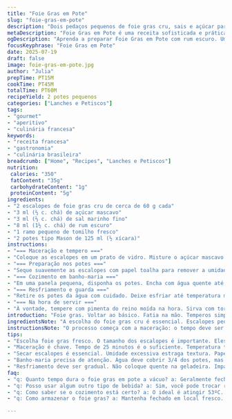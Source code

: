 ```yaml
---
title: "Foie Gras em Pote"
slug: "foie-gras-em-pote"
description: "Dois pedaços pequenos de foie gras cru, sais e açúcar para curar, um toque de conhaque e um método de cozimento em banho-maria com temperatura controlada para manter maciez e sabor. Conserva na geladeira, servido com pimenta a gosto, dura cerca de uma semana fechado. Curte textura e sabor típicos, nada de lactose, glúten ou ovos. Maceração, drenagem, prensar no pote, cozimento suave e arrefecimento, tudo para extrair o melhor do fígado gordo. Receita adaptada, ligeiramente mais açúcar, menos tempo de imersão e troca de conhaque por rum escuro, ervas aromáticas adicionadas ao preparo. Para quem gosta de petiscos sofisticados e fáceis."
metaDescription: "Foie Gras em Pote é uma receita sofisticada e prática. Entenda como fazer um prato elegante com sabores únicos."
ogDescription: "Aprenda a preparar Foie Gras em Pote com rum escuro. Um petisco requintado, ideal para ocasiões especiais."
focusKeyphrase: "Foie Gras em Pote"
date: 2025-07-19
draft: false
image: foie-gras-em-pote.jpg
author: "Julia"
prepTime: PT15M
cookTime: PT45M
totalTime: PT60M
recipeYield: 2 potes pequenos
categories: ["Lanches e Petiscos"]
tags:
- "gourmet"
- "aperitivo"
- "culinária francesa"
keywords:
- "receita francesa"
- "gastronomia"
- "culinária brasileira"
breadcrumb: ["Home", "Recipes", "Lanches e Petiscos"]
nutrition: 
 calories: "350"
 fatContent: "35g"
 carbohydrateContent: "1g"
 proteinContent: "5g"
ingredients:
- "2 escalopes de foie gras cru de cerca de 60 g cada"
- "3 ml (⅔ c. chá) de açúcar mascavo"
- "3 ml (⅔ c. chá) de sal marinho fino"
- "8 ml (1½ c. chá) de rum escuro"
- "1 ramo pequeno de tomilho fresco"
- "2 potes tipo Mason de 125 ml (½ xícara)"
instructions:
- "=== Maceração e tempero ==="
- "Coloque as escalopes em um prato de vidro. Misture o açúcar mascavo com o sal marinho. Polvilhe cada lado do foie gras com essa mistura. Regue com o rum escuro. Acrescente o tomilho sobre as escalopes. Cubra com filme plástico. Deixe repousar em temperatura ambiente por cerca de 25 minutos para absorver os sabores e amaciar."
- "=== Preparação nos potes ==="
- "Seque suavemente as escalopes com papel toalha para remover a umidade extra da marinada. Coloque uma escalope por pote, pressionando levemente para encaixar. Corte em pedaços se precisar para ajustar dentro do pote. Feche os potes firmemente."
- "=== Cozimento em banho-maria ==="
- "Em uma panela pequena, disponha os potes. Encha com água quente até alcançar cerca de 3/4 da altura dos potes. Tampe a panela. Deixe os potes dentro da água, fora do fogo, por aproximadamente 45 minutos. A temperatura interna deve ficar próxima a 53ºC para não passar do ponto."
- "=== Resfriamento e guarda ==="
- "Retire os potes da água com cuidado. Deixe esfriar até temperatura morna. Depois, leve à geladeira e deixe repousar por no mínimo 22 horas. A textura fica consistente. Consuma em até uma semana fechado. Aberto, durará 48 horas na geladeira."
- "=== Na hora de servir ==="
- "À vontade, tempere com pimenta do reino moída na hora. Sirva com torradas ou pão brioche, geleia de figo ou cebola caramelizada, para quem curtir um toque típico brasileiro."
introduction: "Foie gras. Voltar ao básico. Fatia na mão. Temperos simples, mas com personalidade. Nada de frescura, só alma. O toque do rum que substitui o conhaque cria notas mais profundas, quase tropicais. Um pouco mais de açúcar mascavo equilibra o sabor forte, traz caramelo na boca. Tomilho, perfume refrescante, combina com o rico. Cozimento lento, sem pressa, partes iguais de paciência e cuidado. Não vai pro fogo direto, é banho-maria, mergulhado em água quente, quase um banho relaxante. Depois, geladeira por tempo certo, nada de atropelar processos. O resultado? Um foie gras cremoso, quase untuoso, sem perder a estrutura. Pote prático, abre, fecha, consome na medida, combina com o dia a dia, com festas, jantares casuais, um abortar elegante do trivial. Para paladares que gostam de sentir cada mordida. Aproveitar com pão artesanal, geleias ou chutneys de pimenta doce. Fazer a festa com sabores opostos e composições ricas. Receita fácil, ingredientes poucos, técnica de atenção. Serve entrada, petisco, ou luxo informal."
ingredientsNote: "A escolha do foie gras cru é essencial. Escalopes pequenos facilitam o manejo e distribuição nos potes. Trocar o açúcar branco por mascavo adiciona complexidade, o sal marinho realça os sabores naturais do fígado. Rum escuro entra no lugar do conhaque para um perfil aromático diferente, mais intenso e um pouco mais doce. O tomilho fresco dá um aroma herbal, fresco e ligeiramente amargo, compensando a gordura. Os potes tipo Mason garantem a vedação e conservam melhor o produto. Apesar da receita ser simples, os ingredientes precisam ser de boa qualidade para que o sabor seja realmente especial. A maceração traz suavidade, textura perfeita e sabor profundo. Um cuidado especial para secar as peças antes de colocar no pote para não sobrar líquido. Pequenas alterações fazem a diferença no resultado final."
instructionsNote: "O processo começa com a maceração: o tempo deve ser entre 20 a 30 minutos, muito quente pode derreter demais, muito frio tira sabor. Regar com rum e deixar os aromas infiltrarem. Secar bem para evitar excesso de umidade que prejudica a textura. Prensar no pote com cuidado, ajustar pedaços para encaixe perfeito. O banho-maria é fundamental: a água deve cobrir três quartos dos potes, cuidado para não derramar água dentro. Cozinhar fora do fogo evita fervura que endurece o fígado. 45 minutos é o tempo correto para atingir cerca de 53ºC no interior do vidro — controle simples porém eficaz. Esfriar antes de gelar para evitar choque térmico. Geladeira deve ser firme, mínimo 22 horas para que o sabor se estabilize. Na hora do consumo, a pimenta do reino na hora adiciona frescor e contraste, realça o prato. Combinado com pão ou geleias, fica ainda melhor. Atenção para armazenar fechado e consumir em até uma semana para garantir frescor e sabor. Aberto, o foie perde intensidade e textura se deixado demais tempo."
tips:
- "Escolha foie gras fresco. O tamanho dos escalopes é importante. Eles devem caber bem nos potes. Potes Mason garantem vedação ideal. Isso ajuda na conservação."
- "Maceração é chave. Tempo de 25 minutos é o suficiente. Temperatura temperatura ambiente. Rum escuro adiciona notas boas. Perceba a diferença, mais complexidade."
- "Secar escalopes é essencial. Umidade excessiva estraga textura. Papel toalha é prático para isso. Pressione levemente nos potes, cuidado para não quebrar. Ajuste os pedaços."
- "Banho-maria precisa de atenção. Água deve cobrir 3/4 dos potes, mas não deve entrar na receita. Controle a temperatura com um termômetro. Importante evitar altas temperaturas."
- "Resfriamento deve ser gradual. Não coloque quente na geladeira. Impacta na textura e consistência. Aguarde no mínimo 22 horas. Para melhor resultado, mantenha a conservação."
faq:
- "q: Quanto tempo dura o foie gras em pote a vácuo? a: Geralmente fechado dura cerca de uma semana. Após aberto, mantenha na geladeira por 48 horas. O sabor vai perdendo intensidade."
- "q: Posso usar algum outro tipo de bebida? a: Sim, você pode trocar rum por conhaque. Porém, o perfil vai mudar. Sabor mais doce versus notas mais profundas."
- "q: Como saber se o cozimento está certo? a: O ideal é atingir 53ºC. A água não pode ferver. Temperatura acima disso endurece o fígado. Use um termômetro."
- "q: Como armazenar o foie gras? a: Mantenha fechado em local fresco. Pode ser na geladeira. Use potes bem vedados. Assim, mantém frescor e sabor por mais tempo."

---
```

